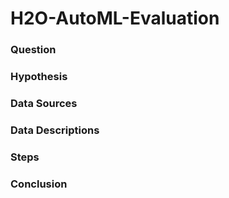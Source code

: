 # H2O-AutoML-Evaluation

### Question



### Hypothesis



### Data Sources



### Data Descriptions



### Steps



### Conclusion




